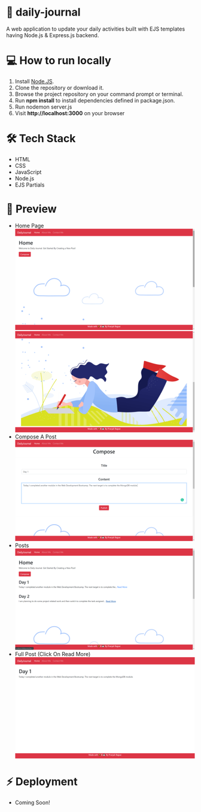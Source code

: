 # 📙 daily-journal 
A web application to update your daily activities built with EJS templates having Node.js &amp; Express.js backend.

# 💻 How to run locally 
1. Install [Node.JS](http://nodejs.org/).  
2. Clone the repository or download it.
3. Browse the project repository on your command prompt or terminal.
4. Run **npm install** to install dependencies defined in package.json.
5. Run nodemon server.js
6. Visit **http://localhost:3000** on your browser

# 🛠 Tech Stack 
- HTML
- CSS
- JavaScript
- Node.js
- EJS Partials

# 🚀 Preview 
- Home Page ![home](https://github.com/pranjalibajpai/daily-journal/blob/master/preview/home1.png)
 ![home](https://github.com/pranjalibajpai/daily-journal/blob/master/preview/home3.png)
- Compose A Post ![compose](https://github.com/pranjalibajpai/daily-journal/blob/master/preview/compose2.png)
- Posts ![posts](https://github.com/pranjalibajpai/daily-journal/blob/master/preview/home2.png)
- Full Post (Click On Read More) ![posts](https://github.com/pranjalibajpai/daily-journal/blob/master/preview/post1.png)

# ⚡ Deployment
- Coming Soon!


